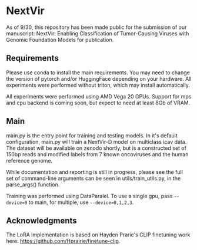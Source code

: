 # NextVir
As of 9/30, this repository has been made public for the submission of our manuscript: NextVir: Enabling Classification of Tumor-Causing Viruses with Genomic Foundation Models for publication.

## Requirements
Please use conda to install the main requirements. You may need to change the version of pytorch and/or HuggingFace depending on your hardware. All experiments were performed without triton, which may install automatically.

All experiments were performed using AMD Vega 20 GPUs. Support for mps and cpu backend is coming soon, but expect to need at least 8Gb of VRAM.

## Main
main.py is the entry point for training and testing models. In it's default configuration, main.py will train a NextVir-D model on multiclass icav data. The dataset will be available on zenodo shortly, but is a constructed set of 150bp reads and modified labels from 7 known oncoviruses and the human reference genome.

While documentation and reporting is still in progress, please see the full set of command-line arguments can be seen in utils/train_utils.py, in the parse_args() function.

Training was performed using DataParalel. To use a single gpu, pass `--device=0` to main, for multiple, use `--device=0,1,2,3`.

## Acknowledgments
The LoRA implementation is based on Hayden Prarie's CLIP finetuning work here: https://github.com/Hprairie/finetune-clip.

